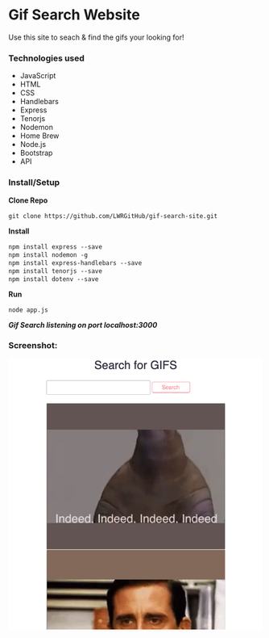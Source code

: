 # Gif Search Website
Use this site to seach & find the gifs your looking for!

### Technologies used
- JavaScript
- HTML
- CSS
- Handlebars
- Express
- Tenorjs
- Nodemon
- Home Brew
- Node.js
- Bootstrap
- API

### Install/Setup

**Clone Repo**
```
git clone https://github.com/LWRGitHub/gif-search-site.git
```

**Install**
```
npm install express --save
npm install nodemon -g
npm install express-handlebars --save
npm install tenorjs --save
npm install dotenv --save
```

**Run**
```
node app.js
```
***Gif Search listening on port localhost:3000***

### Screenshot:

<img alt="Git Search Website" src="https://github.com/lwrgithub/gif-search-site/blob/master/public/img/gif-site-screenshot.png" />
